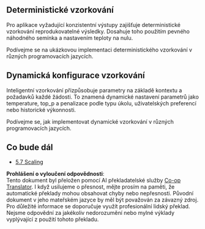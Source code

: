 <!--
CO_OP_TRANSLATOR_METADATA:
{
  "original_hash": "3cb0da3badd51d73ab78ebade2827d98",
  "translation_date": "2025-06-13T00:57:48+00:00",
  "source_file": "05-AdvancedTopics/mcp-sampling/README.md",
  "language_code": "cs"
}
-->
## Deterministické vzorkování

Pro aplikace vyžadující konzistentní výstupy zajišťuje deterministické vzorkování reprodukovatelné výsledky. Dosahuje toho použitím pevného náhodného semínka a nastavením teploty na nulu.

Podívejme se na ukázkovou implementaci deterministického vzorkování v různých programovacích jazycích.

## Dynamická konfigurace vzorkování

Inteligentní vzorkování přizpůsobuje parametry na základě kontextu a požadavků každé žádosti. To znamená dynamické nastavení parametrů jako temperature, top_p a penalizace podle typu úkolu, uživatelských preferencí nebo historické výkonnosti.

Podívejme se, jak implementovat dynamické vzorkování v různých programovacích jazycích.

## Co bude dál

- [5.7 Scaling](../mcp-scaling/README.md)

**Prohlášení o vyloučení odpovědnosti**:  
Tento dokument byl přeložen pomocí AI překladatelské služby [Co-op Translator](https://github.com/Azure/co-op-translator). I když usilujeme o přesnost, mějte prosím na paměti, že automatické překlady mohou obsahovat chyby nebo nepřesnosti. Původní dokument v jeho mateřském jazyce by měl být považován za závazný zdroj. Pro důležité informace se doporučuje využít profesionální lidský překlad. Nejsme odpovědní za jakékoliv nedorozumění nebo mylné výklady vyplývající z použití tohoto překladu.